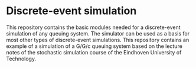 # Discrete-event simulation
This repository contains the basic modules needed for a discrete-event simulation of any queuing system. 
The simulator can be used as a basis for most other types of discrete-event simulations. This repository contains an example of a simulation of a G/G/c queuing system based on the lecture notes of the stochastic simulation course of the Eindhoven University of Technology.
